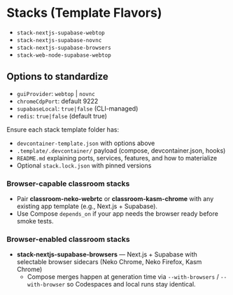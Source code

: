 # Stacks (Template Flavors)

- `stack-nextjs-supabase-webtop`
- `stack-nextjs-supabase-novnc`
- `stack-nextjs-supabase-browsers`
- `stack-web-node-supabase-webtop`

## Options to standardize
- `guiProvider`: `webtop` | `novnc`
- `chromeCdpPort`: default 9222
- `supabaseLocal`: `true|false` (CLI-managed)
- `redis`: `true|false` (default true)

Ensure each stack template folder has:

- `devcontainer-template.json` with options above
- `.template/.devcontainer/` payload (compose, devcontainer.json, hooks)
- `README.md` explaining ports, services, features, and how to materialize
- Optional `stack.lock.json` with pinned versions

### Browser-capable classroom stacks
- Pair **classroom-neko-webrtc** or **classroom-kasm-chrome** with any existing app template (e.g., Next.js + Supabase).
- Use Compose `depends_on` if your app needs the browser ready before smoke tests.

### Browser-enabled classroom stacks

- **stack-nextjs-supabase-browsers** — Next.js + Supabase with selectable browser sidecars (Neko Chrome, Neko Firefox, Kasm Chrome)
  - Compose merges happen at generation time via `--with-browsers` / `--with-browser` so Codespaces and local runs stay identical.
